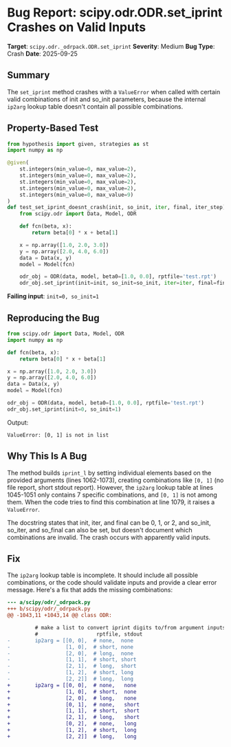 # Bug Report: scipy.odr.ODR.set_iprint Crashes on Valid Inputs

**Target**: `scipy.odr._odrpack.ODR.set_iprint`
**Severity**: Medium
**Bug Type**: Crash
**Date**: 2025-09-25

## Summary

The `set_iprint` method crashes with a `ValueError` when called with certain valid combinations of init and so_init parameters, because the internal `ip2arg` lookup table doesn't contain all possible combinations.

## Property-Based Test

```python
from hypothesis import given, strategies as st
import numpy as np

@given(
    st.integers(min_value=0, max_value=2),
    st.integers(min_value=0, max_value=2),
    st.integers(min_value=0, max_value=2),
    st.integers(min_value=0, max_value=2),
    st.integers(min_value=0, max_value=9)
)
def test_set_iprint_doesnt_crash(init, so_init, iter, final, iter_step):
    from scipy.odr import Data, Model, ODR

    def fcn(beta, x):
        return beta[0] * x + beta[1]

    x = np.array([1.0, 2.0, 3.0])
    y = np.array([2.0, 4.0, 6.0])
    data = Data(x, y)
    model = Model(fcn)

    odr_obj = ODR(data, model, beta0=[1.0, 0.0], rptfile='test.rpt')
    odr_obj.set_iprint(init=init, so_init=so_init, iter=iter, final=final, iter_step=iter_step)
```

**Failing input**: `init=0, so_init=1`

## Reproducing the Bug

```python
from scipy.odr import Data, Model, ODR
import numpy as np

def fcn(beta, x):
    return beta[0] * x + beta[1]

x = np.array([1.0, 2.0, 3.0])
y = np.array([2.0, 4.0, 6.0])
data = Data(x, y)
model = Model(fcn)

odr_obj = ODR(data, model, beta0=[1.0, 0.0], rptfile='test.rpt')
odr_obj.set_iprint(init=0, so_init=1)
```

Output:
```
ValueError: [0, 1] is not in list
```

## Why This Is A Bug

The method builds `iprint_l` by setting individual elements based on the provided arguments (lines 1062-1073), creating combinations like `[0, 1]` (no file report, short stdout report). However, the `ip2arg` lookup table at lines 1045-1051 only contains 7 specific combinations, and `[0, 1]` is not among them. When the code tries to find this combination at line 1079, it raises a `ValueError`.

The docstring states that init, iter, and final can be 0, 1, or 2, and so_init, so_iter, and so_final can also be set, but doesn't document which combinations are invalid. The crash occurs with apparently valid inputs.

## Fix

The `ip2arg` lookup table is incomplete. It should include all possible combinations, or the code should validate inputs and provide a clear error message. Here's a fix that adds the missing combinations:

```diff
--- a/scipy/odr/_odrpack.py
+++ b/scipy/odr/_odrpack.py
@@ -1043,11 +1043,14 @@ class ODR:

         # make a list to convert iprint digits to/from argument inputs
         #                   rptfile, stdout
-        ip2arg = [[0, 0],  # none,  none
-                  [1, 0],  # short, none
-                  [2, 0],  # long,  none
-                  [1, 1],  # short, short
-                  [2, 1],  # long,  short
-                  [1, 2],  # short, long
-                  [2, 2]]  # long,  long
+        ip2arg = [[0, 0],  # none,   none
+                  [1, 0],  # short,  none
+                  [2, 0],  # long,   none
+                  [0, 1],  # none,   short
+                  [1, 1],  # short,  short
+                  [2, 1],  # long,   short
+                  [0, 2],  # none,   long
+                  [1, 2],  # short,  long
+                  [2, 2]]  # long,   long

```